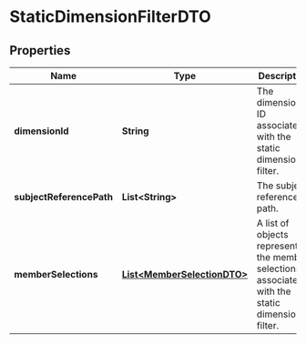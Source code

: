 

# StaticDimensionFilterDTO


## Properties

| Name | Type | Description | Notes |
|------------ | ------------- | ------------- | -------------|
|**dimensionId** | **String** | The dimension ID associated with the static dimension filter. |  [optional] |
|**subjectReferencePath** | **List&lt;String&gt;** | The subject reference path. |  [optional] |
|**memberSelections** | [**List&lt;MemberSelectionDTO&gt;**](MemberSelectionDTO.md) | A list of objects representing the member selections associated with the static dimension filter. |  [optional] |




